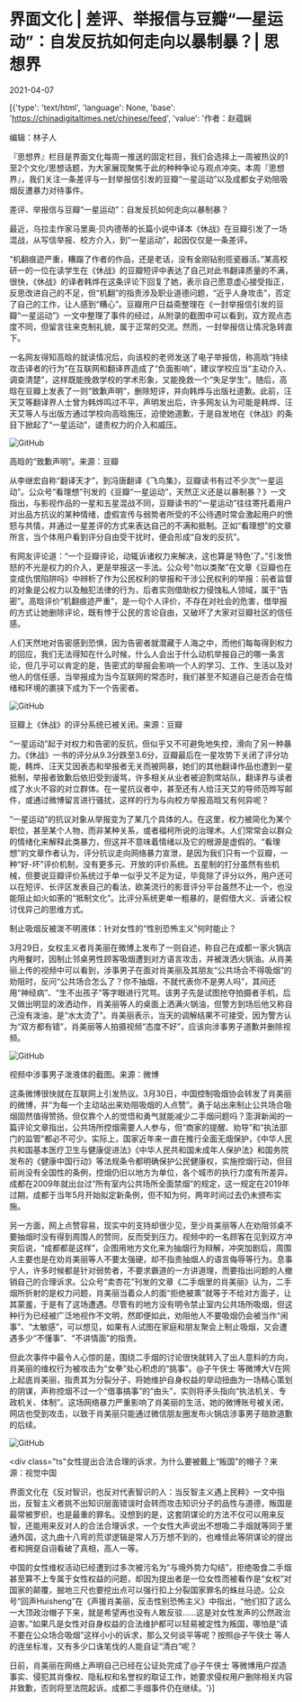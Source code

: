 # 界面文化 | 差评、举报信与豆瓣“一星运动”：自发反抗如何走向以暴制暴？| 思想界

2021-04-07

[{'type': 'text/html', 'language': None, 'base': 'https://chinadigitaltimes.net/chinese/feed', 'value': '作者：赵蕴娴

编辑：林子人

『思想界』栏目是界面文化每周一推送的固定栏目，我们会选择上一周被热议的1至2个文化/思想话题，为大家展现聚焦于此的种种争论与观点冲突。本周『思想界』，我们关注一条差评与一封举报信引发的豆瓣“一星运动”以及成都女子劝阻吸烟反遭暴力对待事件。

差评、举报信与豆瓣“一星运动”：自发反抗如何走向以暴制暴？

最近，乌拉圭作家马里奥·贝内德蒂的长篇小说中译本《休战》在豆瓣引发了一场混战，从写信举报、校方介入，到“一星运动”，起因仅仅是一条差评。

“机翻痕迹严重，糟蹋了作者的作品，还是老话，没有金刚钻别揽瓷器活。”某高校研一的一位在读学生在《休战》的豆瓣短评中表达了自己对此书翻译质量的不满，很快，《休战》的译者韩烨在这条评论下回复了她，表示自己愿意虚心接受指正，反思改进自己的不足，但“机翻”的指责涉及职业道德问题，“近乎人身攻击”，否定了自己的工作，让人感到“糟心”。豆瓣用户日益斋整理在《一封举报信引发的豆瓣“一星运动”》一文中整理了事件的经过，从附录的截图中可以看到，双方观点态度不同，但留言往来克制礼貌，属于正常的交流。然而，一封举报信让情况急转直下。

一名网友得知高晗的就读情况后，向该校的老师发送了电子举报信，称高晗“持续攻击译者的行为”在互联网和翻译界造成了“负面影响”，建议学校应当“主动介入、调查清楚”，这样既能挽救学校的学术形象，又能挽救一个“失足学生”。随后，高晗在豆瓣上发表了一则“致歉声明”，删除短评，并向韩烨与出版社道歉。此前，汪天艾等翻译界人士曾为韩烨鸣过不平，声明发出后，许多网友认为可能是韩烨、汪天艾等人与出版方通过学校向高晗施压，迫使她道歉，于是自发地在《休战》的条目下掀起了“一星运动”，谴责权力的介入和威压。

![GitHub](https://chinadigitaltimes.net/chinese/files/2021/04/post-664512-606cfbdabe762.)

高晗的“致歉声明”。来源：豆瓣

从李继宏自称“翻译天才”，到冯唐翻译《飞鸟集》，豆瓣读书有过不少次“一星运动”。公众号“看理想”刊发的《豆瓣“一星运动”，天然正义还是以暴制暴？》一文指出，与影视作品的一星和五星混战不同，豆瓣读书的“一星运动”往往寄托着用户对出品方抗议的某种情绪，虚假宣传与弱势者所受的不公待遇时常会激起用户的愤怒与共情，并通过一星差评的方式来表达自己的不满和抵制。正如“看理想”的文章所言，当个体用户看到评分自由受干扰时，便会形成“自发的反抗”。

有网友评论道：“一个豆瓣评论，动辄诉诸权力来解决，这也算是‘特色’了。”引发愤怒的不光是权力的介入，更是举报这一手法。公众号“勿以类聚”在文章《豆瓣也在变成仇恨陷阱吗》中辨析了作为公民权利的举报和干涉公民权利的举报：前者监督的对象是公权力以及触犯法律的行为，后者实则借助权力侵蚀私人领域，属于“告密”。高晗评价“机翻痕迹严重”，是一句个人评价，不存在对社会的危害，借举报的方式让她删除评论，既有悖于公民的言论自由，又破坏了大家对豆瓣社区的信任感。

人们天然地对告密感到恐惧，因为告密者就潜藏于人海之中，而他们每每得到权力的回应，我们无法得知在什么时候，什么人会出于什么动机举报自己的哪一条言论，但几乎可以肯定的是，告密式的举报会影响一个人的学习、工作、生活以及对他人的信任感，当举报成为当今互联网的常态时，我们甚至不知道自己是否会在情绪和环境的裹挟下成为下一个告密者。

![GitHub](https://chinadigitaltimes.net/chinese/files/2021/04/post-664512-606cfbdc99347.png)

豆瓣上《休战》的评分系统已被关闭。来源：豆瓣

“一星运动”起于对权力和告密的反抗，但似乎又不可避免地失控，滑向了另一种暴力。《休战》一书的评分从9.3分跌至3.6分，豆瓣最后在一星攻势下关闭了评分功能，韩烨、汪天艾因表态和举报者无关而被网暴，她们的其他翻译作品也遭到一星抵制，举报者致歉后依旧受到谩骂，许多相关从业者被迫割席站队，翻译界与读者成了水火不容的对立群体。在一星抗议者中，甚至还有人给汪天艾的导师范晔写邮件，或通过微博留言进行骚扰，这样的行为与向校方举报高晗又有何异呢？

“一星运动”的抗议对象从举报变为了某几个具体的人。在这里，权力被简化为某个职位，甚至某个人物，而非某种关系，或者福柯所说的治理术。人们常常会以群众的情绪化来解释此类暴力，但这并不意味着情绪以及它的根源是虚假的。“看理想”的文章作者认为，评分抗议走向网络暴力宣泄，是因为我们只有一个豆瓣，一种“好-坏”评价机制，没有更多元、开放的评价系统。五星制的打分虽然有些机械，但要说豆瓣评价系统过于单一似乎又不足为证，毕竟除了评分以外，用户还可以在短评、长评区发表自己的看法，欧美流行的影音评分平台虽然不止一个，也没能阻止如火如荼的“抵制文化”。比评分系统更单一粗暴的，是假借大义、诉诸公权讨伐异己的思维方式。

制止吸烟反被泼不明液体：针对女性的“性别恐怖主义”何时能止？

3月29日，女权主义者肖美丽在微博上发布了一则自述，称自己在成都一家火锅店内用餐时，因制止邻桌男性顾客吸烟遭到对方语言攻击，并被泼洒火锅油。从肖美丽上传的视频中可以看到，涉事男子在面对肖美丽及其朋友“公共场合不得吸烟”的劝阻时，反问“公共场合怎么了？你不抽烟，不就代表你不是男人吗”，其间还用“神经病”、“生不出孩子”等字眼进行咒骂。该男子先是试图抢夺拍摄者手机，后又做出明显的泼洒动作，肖美丽等人的桌面上洒满火锅油，但警方到场后他又称自己没有泼油，是“水太烫了”。肖美丽表示，当天的调解结果不可接受，因为警方认为“双方都有错”，肖美丽等人拍摄视频“态度不好”，应该向涉事男子道歉并删除视频。

![GitHub](https://chinadigitaltimes.net/chinese/files/2021/04/post-664512-606cfbe0105d5.png)

视频中涉事男子泼液体的截图。来源：微博

这条微博很快就在互联网上引发热议。3月30日，中国控制吸烟协会转发了肖美丽的微博，并“为每一个主动站出来劝阻吸烟的人点赞”。勇于站出来制止公共场合吸烟固然值得赞扬，但仅靠个人的觉悟和勇气就能减少二手烟问题吗？澎湃新闻的一篇评论文章指出，公共场所控烟需要人人参与，但“商家的提醒、劝导”和“执法部门的监管”都必不可少。实际上，国家近年来一直在推行全面无烟保护，《中华人民共和国基本医疗卫生与健康促进法》《中华人民共和国未成年人保护法》和国务院发布的《健康中国行动》等法规条令都明确保护公民健康权，实施控烟行动，但目前尚没有全国性的条例，控烟仍旧以地方为单位，各个城市的执行力度有所差异。成都在2009年就出台过“所有室内公共场所全面禁烟”的规定，这一规定在2019年过期，成都于当年5月开始拟定新条例，但不知为何，两年时间过去仍未颁布实施。

另一方面，网上点赞容易，现实中的支持却很少见，至少肖美丽等人在劝阻邻桌不要抽烟时没有得到周围人的赞同，反而受到压力。视频中的一名顾客在见到双方冲突后说，“成都都是这样”，企图用地方文化来为抽烟行为辩解，冲突加剧后，周围人主要也是在劝肖美丽等人不要太强硬，却不指责抽烟人的语言侮辱等行为。息事宁人，许多时候都是针对弱势者，不要求霸道的一方讲道理，而要指出问题的人撤销自己的合理诉求。公众号“卖杏花”刊发的文章《二手烟里的肖美丽》认为，二手烟所折射的是权力问题，肖美丽当着众人的面“拒绝被熏”就等于不给对方面子，让其蒙羞，于是有了这场遭遇。尽管有的地方没有明令禁止室内公共场所吸烟，但这种行为已经被广泛地视作不文明，然即便如此，劝阻他人不要吸烟仍会被当作“闹事”、“太敏感”，可以想见，如果有人试图在家庭和朋友聚会上制止吸烟，又会遭遇多少“不懂事”、“不讲情面”的指责。

但此次事件中最令人心惊的是，围绕二手烟的讨论很快就转入了出人意料的方向，肖美丽的维权行为被攻击为“女拳”处心积虑的“挑事”。@子午侠士 等微博大V在网上起底肖美丽，指责其为分裂分子，将她维护自身权益的举动扭曲为一场精心策划的阴谋，声称控烟不过一个“借事搞事”的“由头”，实则将矛头指向“执法机关、专政机关、体制”。这场网络暴力严重影响了肖美丽的生活，她的微博账号被关闭，网店也受到攻击，以致于肖美丽只能通过微信朋友圈发布火锅店涉事男子赔款道歉的后续。

![GitHub](https://chinadigitaltimes.net/chinese/files/2021/04/post-664512-606cfbe1971f1.)

&lt;div class=&quot;ts&quot;女性提出合法合理的诉求，为什么要被戴上“叛国”的帽子？来源：视觉中国



界面文化在《反对智识，也反对代表智识的人：当反智主义遇上民粹》一文中指出，反智主义者挑不出知识层面错误时会转而攻击知识分子的品性与道德，叛国是最常被罗织，也是最重的罪名。没想到的是，这套阴谋论的方法不仅可以用来反智，还能用来反对人的合法合理诉求，一个女性大声说出不想吸二手烟就等同于里通外国，这九曲十八弯的荒谬逻辑是常人万万想不到的，也难怪此等阴谋论的提出者和拥趸自诩看破了真相，高人一等。

中国的女性维权活动已经遭到过多次被污名为“与境外势力勾结”，拒绝吸食二手烟甚至算不上专属于女性权益的问题，却因为提出者是一位女性而被看作是“女权”对国家的颠覆，掘地三尺也要挖出点可以强行扣上分裂国家罪名的蛛丝马迹。公众号“回声Huisheng”在《声援肖美丽，反击性别恐怖主义》中指出，“他们扣了这么一大顶政治帽子下来，就是希望再也没有人敢反驳……这是对女性发声的公然政治迫害。”如果凡是女性对自身权益的合法维护都可以轻易被定性为叛国，哪怕是“请不要在公众场合吸烟”这样小小的诉求，那么又何谈平等呢？按照@子午侠士 等人的连坐标准，又有多少口诛笔伐的人能自证“清白”呢？

日前，肖美丽在网络上声明自己已经在公证处完成了@子午侠士 等微博用户捏造事实、侵犯其肖像权、隐私权和名誉权的取证工作，她要求侵权用户删除相关内容并致歉，否则将至法院起诉。成都二手烟事件仍在继续。'}]